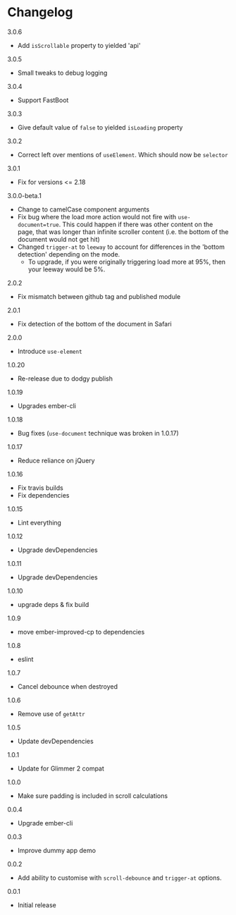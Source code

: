 # Changelog

3.0.6

* Add `isScrollable` property to yielded 'api'

3.0.5

* Small tweaks to debug logging

3.0.4

* Support FastBoot

3.0.3

* Give default value of `false` to yielded `isLoading` property

3.0.2

* Correct left over mentions of `useElement`. Which should now be `selector`

3.0.1

* Fix for versions <= 2.18

3.0.0-beta.1

* Change to camelCase component arguments
* Fix bug where the load more action would not fire with `use-document=true`. This could happen if there was other content on the page, that was longer than infinite scroller content (i.e. the bottom of the document would not get hit)
* Changed `trigger-at` to `leeway` to account for differences in the 'bottom detection' depending on the mode.
  * To upgrade, if you were originally triggering load more at 95%, then your leeway would be 5%.

2.0.2

* Fix mismatch between github tag and published module

2.0.1

* Fix detection of the bottom of the document in Safari

2.0.0

* Introduce `use-element`

1.0.20

* Re-release due to dodgy publish

1.0.19

* Upgrades ember-cli

1.0.18

* Bug fixes (`use-document` technique was broken in 1.0.17)

1.0.17

* Reduce reliance on jQuery

1.0.16

* Fix travis builds
* Fix dependencies

1.0.15

* Lint everything

1.0.12

* Upgrade devDependencies

1.0.11

* Upgrade devDependencies

1.0.10

* upgrade deps & fix build

1.0.9

* move ember-improved-cp to dependencies

1.0.8

* eslint

1.0.7

* Cancel debounce when destroyed

1.0.6

* Remove use of `getAttr`

1.0.5

* Update devDependencies

1.0.1

* Update for Glimmer 2 compat

1.0.0

* Make sure padding is included in scroll calculations

0.0.4

* Upgrade ember-cli

0.0.3

* Improve dummy app demo

0.0.2

* Add ability to customise with `scroll-debounce` and `trigger-at` options.

0.0.1

* Initial release
